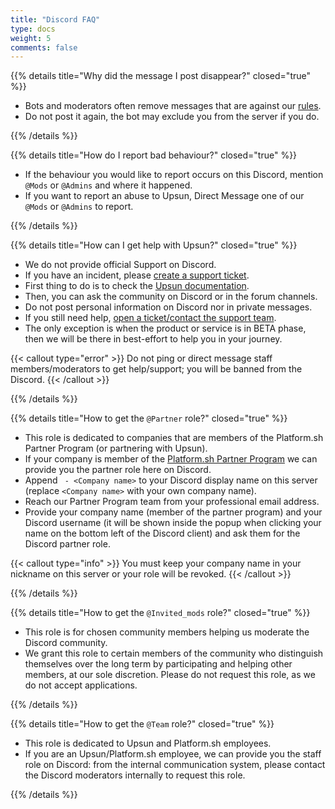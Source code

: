 ```yaml
---
title: "Discord FAQ"
type: docs
weight: 5
comments: false
---
```


{{% details title="Why did the message I post disappear?" closed="true" %}}

- Bots and moderators often remove messages that are against our [rules](/community/engage/discord/rules.md).
- Do not post it again, the bot may exclude you from the server if you do.

{{% /details %}}

{{% details title="How do I report bad behaviour?" closed="true" %}}

- If the behaviour you would like to report occurs on this Discord, mention <code>@Mods</code> or <code>@Admins</code> and where it happened.
- If you want to report an abuse to Upsun, Direct Message one of our <code>@Mods</code> or <code>@Admins</code> to report.

{{% /details %}}

{{% details title="How can I get help with Upsun?" closed="true" %}}

- We do not provide official Support on Discord.
- If you have an incident, please [create a support ticket](https://docs.upsun.com/learn/overview/get-support.html#create-a-support-ticket).
- First thing to do is to check the [Upsun documentation](https://docs.upsun.com/).
- Then, you can ask the community on Discord or in the forum channels.
- Do not post personal information on Discord nor in private messages.
- If you still need help, [open a ticket/contact the support team](https://docs.upsun.com/learn/overview/get-support.html#create-a-support-ticket).
- The only exception is when the product or service is in BETA phase, then we will be there in best-effort to help you in your journey.

{{< callout type="error" >}}
  Do not ping or direct message staff members/moderators to get help/support; you will be banned from the Discord. 
{{< /callout >}}

{{% /details %}}

{{% details title="How to get the `@Partner` role?" closed="true" %}}

- This role is dedicated to companies that are members of the Platform.sh Partner Program (or partnering with Upsun).
- If your company is member of the [Platform.sh Partner Program](https://platform.sh/solutions/digital-agencies/) we can provide you the partner role here on Discord.
- Append <code> - \<Company name></code> to your Discord display name on this server (replace <code>\<Company name></code> with your own company name).
- Reach our Partner Program team from your professional email address.
- Provide your company name (member of the partner program) and your Discord username (it will be shown inside the popup when clicking your name on the bottom left of the Discord client) and ask them for the Discord partner role.

{{< callout type="info" >}}
  You must keep your company name in your nickname on this server or your role will be revoked.
{{< /callout >}}

{{% /details %}}

{{% details title="How to get the `@Invited_mods` role?" closed="true" %}}

- This role is for chosen community members helping us moderate the Discord community.
- We grant this role to certain members of the community who distinguish themselves over the long term by participating and helping other members, at our sole discretion. Please do not request this role, as we do not accept applications.

{{% /details %}}

{{% details title="How to get the `@Team` role?" closed="true" %}}

- This role is dedicated to Upsun and Platform.sh employees.
- If you are an Upsun/Platform.sh employee, we can provide you the staff role on Discord: from the internal communication system, please contact the Discord moderators internally to request this role.

{{% /details %}}
